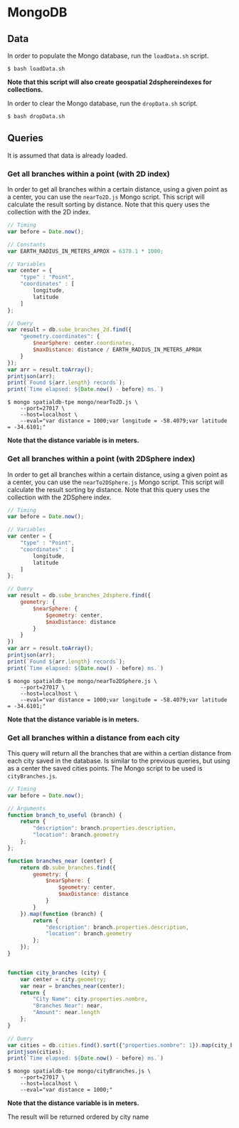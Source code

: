 # MongoDB 

## Data

In order to populate the Mongo database, run the ```loadData.sh``` script.

```
$ bash loadData.sh
```

**Note that this script will also create geospatial 2dsphereindexes for collections.**

In order to clear the Mongo database, run the ```dropData.sh``` script.

```
$ bash dropData.sh
```



## Queries

It is assumed that data is already loaded.

### Get all branches within a point (with 2D index)

In order to get all branches within a certain distance, using a given point as a center, you can use the ```nearTo2D.js``` Mongo script. This script will calculate the result sorting by distance. Note that this query uses the collection with the 2D index.

```js
// Timing
var before = Date.now();

// Constants
var EARTH_RADIUS_IN_METERS_APROX = 6378.1 * 1000;

// Variables
var center = {
    "type" : "Point",
    "coordinates" : [
        longitude,
        latitude
    ]
};

// Query
var result = db.sube_branches_2d.find({
    "geometry.coordinates": {
        $nearSphere: center.coordinates,
        $maxDistance: distance / EARTH_RADIUS_IN_METERS_APROX
    } 
});
var arr = result.toArray();
printjson(arr);
print(`Found ${arr.length} records`);
print(`Time elapsed: ${Date.now() - before} ms.`)
```

```
$ mongo spatialdb-tpe mongo/nearTo2D.js \
    --port=27017 \
    --host=localhost \
    --eval="var distance = 1000;var longitude = -58.4079;var latitude = -34.6101;"
```

**Note that the distance variable is in meters.**


### Get all branches within a point (with 2DSphere index)

In order to get all branches within a certain distance, using a given point as a center, you can use the ```nearTo2DSphere.js``` Mongo script. This script will calculate the result sorting by distance. Note that this query uses the collection with the 2DSphere index.

```js
// Timing
var before = Date.now();

// Variables
var center = {
    "type" : "Point",
    "coordinates" : [
        longitude,
        latitude
    ]
};

// Query
var result = db.sube_branches_2dsphere.find({
    geometry: {
        $nearSphere: {
            $geometry: center,
            $maxDistance: distance
        }
    }
})
var arr = result.toArray();
printjson(arr);
print(`Found ${arr.length} records`);
print(`Time elapsed: ${Date.now() - before} ms.`)
```

```
$ mongo spatialdb-tpe mongo/nearTo2DSphere.js \
    --port=27017 \
    --host=localhost \
    --eval="var distance = 1000;var longitude = -58.4079;var latitude = -34.6101;"
```

**Note that the distance variable is in meters.**





### Get all branches within a distance from each city

This query will return all the branches that are within a certian distance from each city saved in the database. Is similar to the previous queries, but using as a center the saved cities points. The Mongo script to be used is ```cityBranches.js```.

```js
// Timing
var before = Date.now();

// Arguments
function branch_to_useful (branch) {
	return {
		"description": branch.properties.description,
		"location": branch.geometry
	};
};

function branches_near (center) {
	return db.sube_branches.find({ 
	    geometry: {
	        $nearSphere: {
	            $geometry: center, 
	            $maxDistance: distance
	        } 
	    } 
	}).map(function (branch) {
		return {
			"description": branch.properties.description,
			"location": branch.geometry
		};
	});
}


function city_branches (city) {
	var center = city.geometry;
	var near = branches_near(center);
	return {
		"City Name": city.properties.nombre,
		"Branches Near": near,
		"Amount": near.length
	};
}

// Query
var cities = db.cities.find().sort({"properties.nombre": 1}).map(city_branches);
printjson(cities);
print(`Time elapsed: ${Date.now() - before} ms.`)
```

```
$ mongo spatialdb-tpe mongo/cityBranches.js \
    --port=27017 \
    --host=localhost \
    --eval="var distance = 1000;"
```

**Note that the distance variable is in meters.**

The result will be returned ordered by city name
